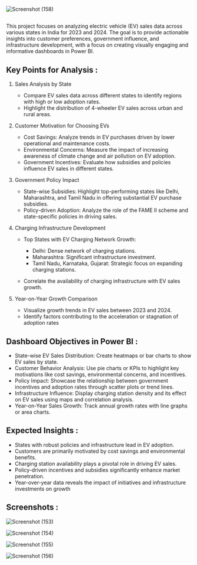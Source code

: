 ![Screenshot (158)](https://github.com/user-attachments/assets/cf3dd6a0-2e5b-4319-9683-d4d75eaa3a2e)

##

This project focuses on analyzing electric vehicle (EV) sales data across various states in India for 2023 and 2024. The goal is to provide actionable insights into customer preferences, government influence, and infrastructure development, with a focus on creating visually engaging and informative dashboards in Power BI.

## Key Points for Analysis :

1. Sales Analysis by State
    - Compare EV sales data across different states to identify regions with high or low adoption rates.
    - Highlight the distribution of 4-wheeler EV sales across urban and rural areas.

2. Customer Motivation for Choosing EVs
    - Cost Savings: Analyze trends in EV purchases driven by lower operational and maintenance costs.
    - Environmental Concerns: Measure the impact of increasing awareness of climate change and air pollution on EV adoption.
    - Government Incentives: Evaluate how subsidies and policies influence EV sales in different states.

3. Government Policy Impact
    - State-wise Subsidies: Highlight top-performing states like Delhi, Maharashtra, and Tamil Nadu in offering substantial EV purchase subsidies.
    - Policy-driven Adoption: Analyze the role of the FAME II scheme and state-specific policies in driving sales.

4. Charging Infrastructure Development
    - Top States with EV Charging Network Growth:
        
         - Delhi: Dense network of charging stations.
         - Maharashtra: Significant infrastructure investment.
         - Tamil Nadu, Karnataka, Gujarat: Strategic focus on expanding charging stations.
    - Correlate the availability of charging infrastructure with EV sales growth.

5. Year-on-Year Growth Comparison
    - Visualize growth trends in EV sales between 2023 and 2024.
    - Identify factors contributing to the acceleration or stagnation of adoption rates

  
## Dashboard Objectives in Power BI :

   - State-wise EV Sales Distribution: Create heatmaps or bar charts to show EV sales by state.
   - Customer Behavior Analysis: Use pie charts or KPIs to highlight key motivations like cost savings, environmental concerns, and incentives.
   - Policy Impact: Showcase the relationship between government incentives and adoption rates through scatter plots or trend lines.
   - Infrastructure Influence: Display charging station density and its effect on EV sales using maps and correlation analysis.
   - Year-on-Year Sales Growth: Track annual growth rates with line graphs or area charts.

## Expected Insights :

   - States with robust policies and infrastructure lead in EV adoption.
   - Customers are primarily motivated by cost savings and environmental benefits.
   - Charging station availability plays a pivotal role in driving EV sales.
   - Policy-driven incentives and subsidies significantly enhance market penetration.
   - Year-over-year data reveals the impact of initiatives and infrastructure investments on growth

## Screenshots :

![Screenshot (153)](https://github.com/user-attachments/assets/4d832f7b-7a58-4438-84bb-ef57c82ba162)

![Screenshot (154)](https://github.com/user-attachments/assets/3602373c-7035-40ad-98fb-1f39cc3b474c)

![Screenshot (155)](https://github.com/user-attachments/assets/cff7a439-49f9-4b4f-8c30-6065ef77c471)

![Screenshot (156)](https://github.com/user-attachments/assets/456567fd-0186-4519-b194-96cf2b301b56)

